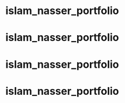 # islam_nasser_portfolio
# islam_nasser_portfolio
# islam_nasser_portfolio
# islam_nasser_portfolio
